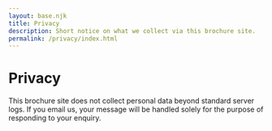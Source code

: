 ```yaml
---
layout: base.njk
title: Privacy
description: Short notice on what we collect via this brochure site.
permalink: /privacy/index.html
---
```


<div class="col span-12">
  <h1>Privacy</h1>
  <p>This brochure site does not collect personal data beyond standard server logs. If you email us, your message will be handled solely for the purpose of responding to your enquiry.</p>
</div>
